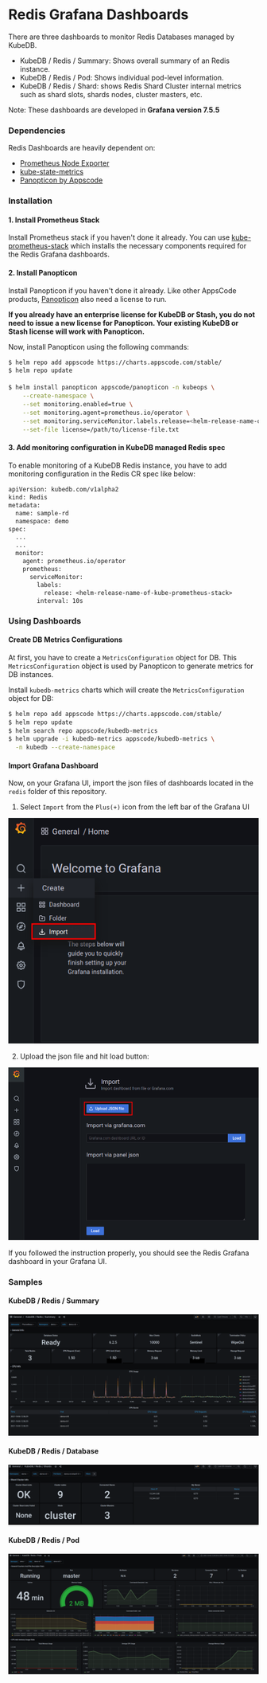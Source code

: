 # Redis Grafana Dashboards

There are three dashboards to monitor Redis Databases managed by KubeDB.

- KubeDB / Redis / Summary: Shows overall summary of an Redis instance.
- KubeDB / Redis / Pod: Shows individual pod-level information.
- KubeDB / Redis / Shard: shows Redis Shard Cluster internal metrics such as shard slots, shards nodes, cluster masters, etc.

Note: These dashboards are developed in **Grafana version 7.5.5**

### Dependencies

Redis Dashboards are heavily dependent on:

- [Prometheus Node Exporter](https://github.com/prometheus/node_exporter)
- [kube-state-metrics](https://github.com/kubernetes/kube-state-metrics)
- [Panopticon by Appscode](https://byte.builders/blog/post/introducing-panopticon/)


### Installation

#### 1. Install Prometheus Stack

Install Prometheus stack if you haven't done it already. You can use [kube-prometheus-stack](https://artifacthub.io/packages/helm/prometheus-community/kube-prometheus-stack) which installs the necessary components required for the Redis Grafana dashboards.

#### 2. Install Panopticon

Install Panopticon if you haven't done it already. Like other AppsCode products, [Panopticon](https://byte.builders/blog/post/introducing-panopticon/) also need a license to run.

**If you already have an enterprise license for KubeDB or Stash, you do not need to issue a new license for Panopticon. Your existing KubeDB or Stash license will work with Panopticon.**

Now, install Panopticon using the following commands:

```bash
$ helm repo add appscode https://charts.appscode.com/stable/
$ helm repo update

$ helm install panopticon appscode/panopticon -n kubeops \
    --create-namespace \
    --set monitoring.enabled=true \
    --set monitoring.agent=prometheus.io/operator \
    --set monitoring.serviceMonitor.labels.release=<helm-release-name-of-kube-prometheus-stack> \
    --set-file license=/path/to/license-file.txt
```

#### 3. Add monitoring configuration in KubeDB managed Redis spec

To enable monitoring of a KubeDB Redis instance, you have to add monitoring configuration in the Redis CR spec like below:

```
apiVersion: kubedb.com/v1alpha2
kind: Redis
metadata:
  name: sample-rd
  namespace: demo
spec:
  ...
  ...
  monitor:
    agent: prometheus.io/operator
    prometheus:
      serviceMonitor:
        labels:
          release: <helm-release-name-of-kube-prometheus-stack>
        interval: 10s
```

### Using Dashboards

#### Create DB Metrics Configurations

At first, you have to create a `MetricsConfiguration` object for DB. This `MetricsConfiguration` object is used by Panopticon to generate metrics for DB instances.

Install `kubedb-metrics` charts which will create the `MetricsConfiguration` object for DB:

```bash
$ helm repo add appscode https://charts.appscode.com/stable/
$ helm repo update
$ helm search repo appscode/kubedb-metrics
$ helm upgrade -i kubedb-metrics appscode/kubedb-metrics \
  -n kubedb --create-namespace
```

#### Import Grafana Dashboard

Now, on your Grafana UI, import the json files of dashboards located in the `redis` folder of this repository.


1. Select `Import` from the `Plus(+)` icon from the left bar of the Grafana UI

![Import New Dashboard](/redis/images/import_dashboard_1.png)

2. Upload the json file and hit load button:

![Upload Dashboard JSON](/redis/images/import_dashboard_2.png)


If you followed the instruction properly, you should see the Redis Grafana dashboard in your Grafana UI.

### Samples

####  KubeDB / Redis / Summary

![KubeDB / Redis / Summary](/redis/images/kubedb-redis-summary.png)

#### KubeDB / Redis / Database

![KubeDB / Redis / Shard](/redis/images/kubedb-redis-shard.png)

#### KubeDB / Redis / Pod

![KubeDB / Redis / Pod](/redis/images/kubedb-redis-pod.png)
